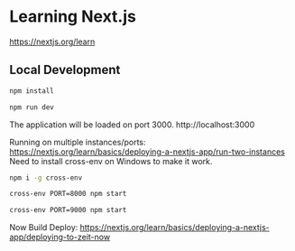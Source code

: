 # Learning Next.js

https://nextjs.org/learn

## Local Development

```bash
npm install

npm run dev
```

The application will be loaded on port 3000. http://localhost:3000

Running on multiple instances/ports: https://nextjs.org/learn/basics/deploying-a-nextjs-app/run-two-instances 
Need to install cross-env on Windows to make it work.

```bash
npm i -g cross-env

cross-env PORT=8000 npm start

cross-env PORT=9000 npm start
```

Now Build Deploy: https://nextjs.org/learn/basics/deploying-a-nextjs-app/deploying-to-zeit-now
